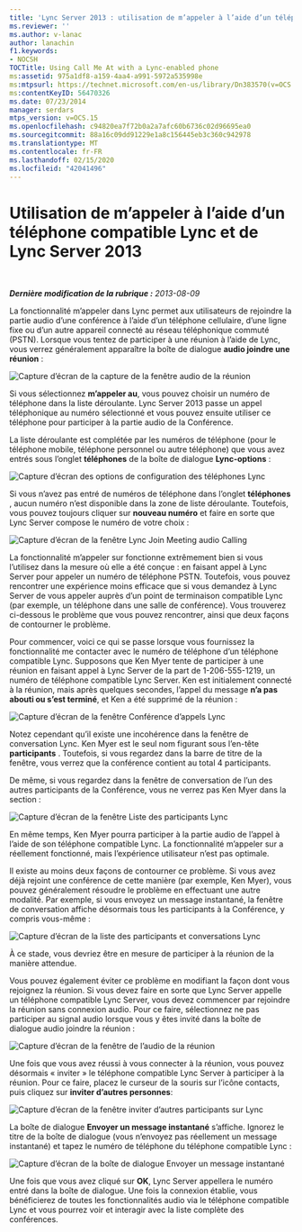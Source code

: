 ```yaml
---
title: 'Lync Server 2013 : utilisation de m’appeler à l’aide d’un téléphone compatible Lync'
ms.reviewer: ''
ms.author: v-lanac
author: lanachin
f1.keywords:
- NOCSH
TOCTitle: Using Call Me At with a Lync-enabled phone
ms:assetid: 975a1df8-a159-4aa4-a991-5972a535998e
ms:mtpsurl: https://technet.microsoft.com/en-us/library/Dn383570(v=OCS.15)
ms:contentKeyID: 56470326
ms.date: 07/23/2014
manager: serdars
mtps_version: v=OCS.15
ms.openlocfilehash: c94820ea7f72b0a2a7afc60b6736c02d96695ea0
ms.sourcegitcommit: 88a16c09dd91229e1a8c156445eb3c360c942978
ms.translationtype: MT
ms.contentlocale: fr-FR
ms.lasthandoff: 02/15/2020
ms.locfileid: "42041496"
---
```

<div data-xmlns="http://www.w3.org/1999/xhtml">

<div class="topic" data-xmlns="http://www.w3.org/1999/xhtml" data-msxsl="urn:schemas-microsoft-com:xslt" data-cs="http://msdn.microsoft.com/">

<div data-asp="http://msdn2.microsoft.com/asp">

# <a name="using-call-me-at-with-a-lync-enabled-phone-and-lync-server-2013"></a>Utilisation de m’appeler à l’aide d’un téléphone compatible Lync et de Lync Server 2013

</div>

<div id="mainSection">

<div id="mainBody">

<span> </span>

_**Dernière modification de la rubrique :** 2013-08-09_

La fonctionnalité m’appeler dans Lync permet aux utilisateurs de rejoindre la partie audio d’une conférence à l’aide d’un téléphone cellulaire, d’une ligne fixe ou d’un autre appareil connecté au réseau téléphonique commuté (PSTN). Lorsque vous tentez de participer à une réunion à l’aide de Lync, vous verrez généralement apparaître la boîte de dialogue **audio joindre une réunion** :

![Capture d’écran de la capture de la fenêtre audio de la réunion](images/Dn383570.e28f17f0-9f17-44ef-b893-f4ef132f47ac(OCS.15).png "Capture d’écran de la capture de la fenêtre audio de la réunion")

Si vous sélectionnez **m’appeler au**, vous pouvez choisir un numéro de téléphone dans la liste déroulante. Lync Server 2013 passe un appel téléphonique au numéro sélectionné et vous pouvez ensuite utiliser ce téléphone pour participer à la partie audio de la Conférence.

La liste déroulante est complétée par les numéros de téléphone (pour le téléphone mobile, téléphone personnel ou autre téléphone) que vous avez entrés sous l’onglet **téléphones** de la boîte de dialogue **Lync-options** :

![Capture d’écran des options de configuration des téléphones Lync](images/Dn383570.03d2f25d-49e2-47b4-b1e9-b1614fc0c11c(OCS.15).png "Capture d’écran des options de configuration des téléphones Lync")

Si vous n’avez pas entré de numéros de téléphone dans l’onglet **téléphones** , aucun numéro n’est disponible dans la zone de liste déroulante. Toutefois, vous pouvez toujours cliquer sur **nouveau numéro** et faire en sorte que Lync Server compose le numéro de votre choix :

![Capture d’écran de la fenêtre Lync Join Meeting audio Calling](images/Dn383570.27f2ac7a-cc1c-465c-b145-202ad03af4f2(OCS.15).png "Capture d’écran de la fenêtre Lync Join Meeting audio Calling")

La fonctionnalité m’appeler sur fonctionne extrêmement bien si vous l’utilisez dans la mesure où elle a été conçue : en faisant appel à Lync Server pour appeler un numéro de téléphone PSTN. Toutefois, vous pouvez rencontrer une expérience moins efficace que si vous demandez à Lync Server de vous appeler auprès d’un point de terminaison compatible Lync (par exemple, un téléphone dans une salle de conférence). Vous trouverez ci-dessous le problème que vous pouvez rencontrer, ainsi que deux façons de contourner le problème.

Pour commencer, voici ce qui se passe lorsque vous fournissez la fonctionnalité me contacter avec le numéro de téléphone d’un téléphone compatible Lync. Supposons que Ken Myer tente de participer à une réunion en faisant appel à Lync Server de la part de 1-206-555-1219, un numéro de téléphone compatible Lync Server. Ken est initialement connecté à la réunion, mais après quelques secondes, l’appel du message **n’a pas abouti ou s’est terminé**, et Ken a été supprimé de la réunion :

![Capture d’écran de la fenêtre Conférence d’appels Lync](images/Dn383570.c2a81727-8751-41b5-946a-03a1b75b9d95(OCS.15).png "Capture d’écran de la fenêtre Conférence d’appels Lync")

Notez cependant qu’il existe une incohérence dans la fenêtre de conversation Lync. Ken Myer est le seul nom figurant sous l’en-tête **participants** . Toutefois, si vous regardez dans la barre de titre de la fenêtre, vous verrez que la conférence contient au total 4 participants.

De même, si vous regardez dans la fenêtre de conversation de l’un des autres participants de la Conférence, vous ne verrez pas Ken Myer dans la section :

![Capture d’écran de la fenêtre Liste des participants Lync](images/Dn383570.fa5990cf-2694-402c-ac06-946aa66b6837(OCS.15).png "Capture d’écran de la fenêtre Liste des participants Lync")

En même temps, Ken Myer pourra participer à la partie audio de l’appel à l’aide de son téléphone compatible Lync. La fonctionnalité m’appeler sur a réellement fonctionné, mais l’expérience utilisateur n’est pas optimale.

Il existe au moins deux façons de contourner ce problème. Si vous avez déjà rejoint une conférence de cette manière (par exemple, Ken Myer), vous pouvez généralement résoudre le problème en effectuant une autre modalité. Par exemple, si vous envoyez un message instantané, la fenêtre de conversation affiche désormais tous les participants à la Conférence, y compris vous-même :

![Capture d’écran de la liste des participants et conversations Lync](images/Dn383570.9b5ff6d6-9f73-467c-99a7-ef3aa8bd7e7a(OCS.15).png "Capture d’écran de la liste des participants et conversations Lync")

À ce stade, vous devriez être en mesure de participer à la réunion de la manière attendue.

Vous pouvez également éviter ce problème en modifiant la façon dont vous rejoignez la réunion. Si vous devez faire en sorte que Lync Server appelle un téléphone compatible Lync Server, vous devez commencer par rejoindre la réunion sans connexion audio. Pour ce faire, sélectionnez ne pas participer au signal audio lorsque vous y êtes invité dans la boîte de dialogue audio joindre la réunion :

![Capture d’écran de la fenêtre de l’audio de la réunion](images/Dn383570.280a148d-cce5-4b02-87f9-9f78f17a81c1(OCS.15).png "Capture d’écran de la fenêtre de l’audio de la réunion")

Une fois que vous avez réussi à vous connecter à la réunion, vous pouvez désormais « inviter » le téléphone compatible Lync Server à participer à la réunion. Pour ce faire, placez le curseur de la souris sur l’icône contacts, puis cliquez sur **inviter d’autres personnes**:

![Capture d’écran de la fenêtre inviter d’autres participants sur Lync](images/Dn383570.69b81b29-d1d2-4ed3-acb6-e37dd18e3d86(OCS.15).png "Capture d’écran de la fenêtre inviter d’autres participants sur Lync")

La boîte de dialogue **Envoyer un message instantané** s’affiche. Ignorez le titre de la boîte de dialogue (vous n’envoyez pas réellement un message instantané) et tapez le numéro de téléphone du téléphone compatible Lync :

![Capture d’écran de la boîte de dialogue Envoyer un message instantané](images/Dn383570.cd67a3f0-06d8-41ba-a808-c067f64bec9f(OCS.15).png "Capture d’écran de la boîte de dialogue Envoyer un message instantané")

Une fois que vous avez cliqué sur **OK**, Lync Server appellera le numéro entré dans la boîte de dialogue. Une fois la connexion établie, vous bénéficierez de toutes les fonctionnalités audio via le téléphone compatible Lync et vous pourrez voir et interagir avec la liste complète des conférences.

</div>

<span> </span>

</div>

</div>

</div>

